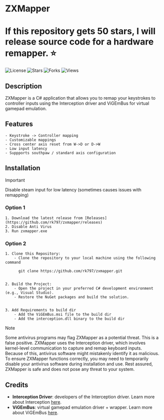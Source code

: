 # ZXMapper
# If this repository gets 50 stars, I will release source code for a hardware remapper. ⭐

<p align="left">
  <img src="https://img.shields.io/github/license/rk797/zxmapper" alt="License">
  <img src="https://img.shields.io/github/stars/rk797/zxmapper" alt="Stars">
  <img src="https://img.shields.io/github/forks/rk797/zxmapper" alt="Forks">
  <img src="https://komarev.com/ghpvc/?username=zxmapper&label=Views" alt="Views">
</p>


## Description


ZXMapper is a C# application that allows you to remap your keystrokes 
to controller inputs using the Interception driver and ViGEmBus for 
virtual gamepad emulation.


## Features
```sh-session
- Keystroke -> Controller mapping
- Customizable mappings
- Cross center axis reset from W->D or D->W
- Low input latency
- Suppports southpaw / standard axis configuration
```


## Installation

>[!IMPORTANT]
> Disable steam input for low latency (sometimes causes issues with remapping)

### Option 1
```sh-session
1. Download the latest release from [Releases](https://github.com/rk797/zxmapper/releases)
2. Disable Anti Virus
3. Run zxmapper.exe
```
### Option 2

```sh-session
1. Clone this Repository:
    - Clone the repository to your local machine using the following command

      git clone https://github.com/rk797/zxmapper.git


2. Build the Project:
    - Open the project in your preferred C# development environment (e.g., Visual Studio).
    - Restore the NuGet packages and build the solution.


3. Add Requirements to build dir
    - Add the ViGEmBus.msi file to the build dir
    - Add the interception.dll binary to the build dir
```

>[!NOTE]
> Some antivirus programs may flag ZXMapper as a potential threat. This is a false positive. ZXMapper uses the Interception driver, which involves kernel-level communication to capture and remap keyboard inputs. Because of this, antivirus software might mistakenly identify it as malicious. To ensure ZXMapper functions correctly, you may need to temporarily disable your antivirus software during installation and use. Rest assured, ZXMapper is safe and does not pose any threat to your system.



## Credits

- **Interception Driver**: developers of the Interception driver. Learn more about Interception [here](https://github.com/oblitum/Interception).
- **ViGEmBus**: virtual gamepad emulation driver + wrapper. Learn more about ViGEmBus [here](https://vigem.org/projects/ViGEm/).

  
